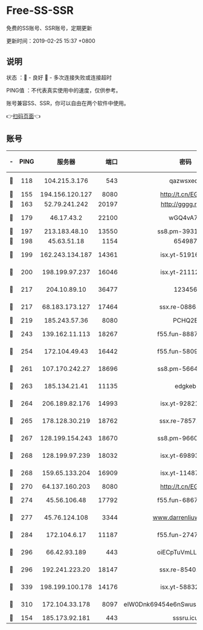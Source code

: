 # Free-SS-SSR

免费的SS账号、SSR账号，定期更新

更新时间：2019-02-25 15:37 +0800

## 说明

状态     ：🙂 - 良好 🙁 - 多次连接失败或连接超时

PING值   ：不代表真实使用中的速度，仅供参考。

账号兼容SS、SSR，你可以自由在两个软件中使用。

👉[扫码页面](https://liesauer.github.io/free-ss-ssr.github.io/)👈

## 账号

|-|PING|服务器|端口|密码|加密方式|区域|
|:----:|:----:|:-----:|-----:|:----:|:----:|:----:|
|🙂|118|104.215.3.176|543|qazwsxedc|aes-256-gcm|JP|
|🙂|155|194.156.120.127|8080|http://t.cn/EGJIyrl|rc4-md5|RU|
|🙂|163|52.79.241.242|20197|http://gggg.rocks|chacha20|KR|
|🙂|179|46.17.43.2|22100|wGQ4vA7D|aes-256-gcm|RU|
|🙂|197|213.183.48.10|13550|ss8.pm-39311595|rc4-md5|RU|
|🙂|198|45.63.51.18|1154|654987|chacha20|US|
|🙂|199|162.243.134.187|14361|isx.yt-51916584|aes-256-cfb|US|
|🙂|200|198.199.97.237|16046|isx.yt-21112673|aes-256-cfb|US|
|🙂|217|204.10.89.10|36477|123456|aes-256-cfb|US|
|🙂|217|68.183.173.127|17464|ssx.re-08861248|aes-256-cfb|US|
|🙂|219|185.243.57.36|8080|PCHQ2E|rc4-md5|US|
|🙂|243|139.162.11.113|18267|f55.fun-88872573|aes-256-cfb|SG|
|🙂|254|172.104.49.43|16442|f55.fun-58099071|aes-256-cfb|SG|
|🙂|261|107.170.242.27|18696|ss8.pm-56642148|aes-256-cfb|US|
|🙂|263|185.134.21.41|11135|edgkeb|aes-256-cfb|GB|
|🙂|264|206.189.82.176|14993|isx.yt-92821562|aes-256-cfb|SG|
|🙂|265|178.128.30.219|18762|ssx.re-78571634|aes-256-cfb|SG|
|🙂|267|128.199.154.243|18670|ss8.pm-96603281|aes-256-cfb|SG|
|🙂|268|128.199.97.239|18032|isx.yt-69893978|aes-256-cfb|SG|
|🙂|268|159.65.133.204|16909|isx.yt-11487806|aes-256-cfb|SG|
|🙂|270|64.137.160.203|8080|http://t.cn/EGJIyrl|rc4-md5|CA|
|🙂|274|45.56.106.48|17792|f55.fun-68673895|aes-256-cfb|US|
|🙂|277|45.76.124.108|3344|www.darrenliuwei.com|aes-256-cfb|AU|
|🙂|284|172.104.6.17|11187|f55.fun-27472862|aes-256-cfb|US|
|🙂|296|66.42.93.189|443|oiECpTuVmLLxk4Ts|aes-256-cfb|US|
|🙂|296|192.241.223.20|18147|ssx.re-85401469|aes-256-cfb|US|
|🙂|339|198.199.100.178|14176|isx.yt-58832858|aes-256-cfb|US|
|🙂|310|172.104.33.178|8097|eIW0Dnk69454e6nSwuspv9DmS201tQ0D|aes-256-cfb|SG|
|🙁|154|185.173.92.181|443|sssru.icu|rc4-md5|RU|
